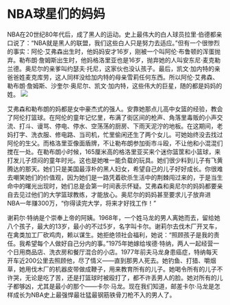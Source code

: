 # NBA球星们的妈妈

NBA在20世纪80年代后，成了黑人的运动。史上最伟大的白人球员拉里·伯德都亲口说了：“NBA就是黑人的联盟，我们这些白人只是努力去适应。”但有一个很惨烈的事实：阿伦·艾弗森出生时，他妈妈安才16岁，刚被一个叫阿伦·布鲁顿的浑蛋抛弃。勒布朗·詹姆斯出生时，他妈格洛里亚也是16岁，抛弃她的人叫安东尼·麦克勒兰德。奥尼尔的亲爹叫约瑟夫·托尼，这家伙也没认孩子。最后，凯文·加内特的亲爸爸姓麦克库劳，这人同样没给加内特的母亲雪莉任何东西。所以阿伦·艾弗森、勒布朗·詹姆斯、沙奎尔·奥尼尔、凯文·加内特，这些伟大的巨星，随的都是妈妈的姓。 ![](http://www.yilinzazhi.com/images/yili/yili201315/yili20131507-1-l.jpg)

艾弗森和勒布朗的妈都是女中豪杰式的强人。安靠她那点儿高中女篮的经验，教会了阿伦打篮球。在阿伦的童年记忆里，布满了街区间的枪声、角落里毒贩的小声交流、打斗、谩骂、停电、停水、空荡荡的厨房、下雨天泥泞的地板。在这期间，老妈打字、洗衣服、修电路、当司机，忙里偷闲还生了两个女儿。可她始终没去找过阿伦的生父。而格洛里亚像面盾牌，不让勒布朗参加街市斗殴，不让他和小混混们搅在一处。在勒布朗小时候，165厘米高的格洛里亚买来个迷你篮筐和小篮球，来打发儿子烦闷的童年时光。这也是她唯一能负载的玩具。她们很少料到儿子有飞黄腾达的那天。她们只是美国最淳朴的黑人妇女，希望自己的儿子好好成长。你很难去嘲笑她们的价值观，因为她们是一路凭着砍杀生活中的荆棘闯过来的，于是当生命中的曙光出现时，她们总是会第一时间表示怀疑。艾弗森和奥尼尔的妈妈都要亲自去见过他们的大学篮球教练，才能放心。奥尼尔的妈妈甚至要求儿子放弃进NBA一年赚300万，“你得读完大学，将来才好找工作！” 

谢莉尔·特纳是个崇奉上帝的阿姨。1968年，一个姓马龙的男人离她而去，留给她八个孩子，最大的13岁，最小的不过5岁，名字叫卡尔。谢莉尔去伐木厂开叉车，在禽类加工厂砍鸡肉，赖以谋生。她拒绝领社会福利，她说：“照顾孩子是我的责任。我希望每个人做好自己分内的事。”1975年她嫁给埃德·特纳，两人一起经营一个日用商品店、洗衣房和餐厅混合的小店。1977年前夫马龙身患癌症，特纳每天开车近200公里去照顾他，尽了情义——直到那男人死去。她钓鱼、打猎、嚼烟草，她用伐木厂的机器皮带做成鞭子，用来教育所有的儿子。她喝令所有的儿子不许哭，无论是吃了苦，还是打篮球时被殴打了，都不许丢男人的脸。她对所有的儿子都够凶，尤其是最小的那个——卡尔·马龙。现在我们知道，邮差卡尔·马龙是怎样成长为NBA史上最强悍最壮猛最钢筋铁骨刀枪不入的男人了。